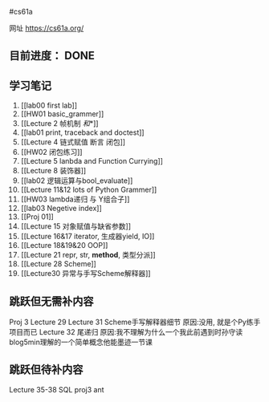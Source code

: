 #cs61a

网址 https://cs61a.org/

## 目前进度： DONE


## 学习笔记
1. [[lab00 first lab]]
2. [[HW01 basic_grammer]]
3. [[Lecture 2 帧机制  *和**]]
4. [[lab01 print, traceback and doctest]]
5. [[Lecture 4 链式赋值 断言 闭包]]
6. [[HW02 闭包练习]]
7. [[Lecture 5 lanbda and Function Currying]]
8. [[Lecture 8 装饰器]]
9. [[lab02 逻辑运算与bool_evaluate]]
10. [[Lecture 11&12 lots of Python Grammer]]
11. [[HW03 lambda递归 与 Y组合子]]
12. [[lab03 Negetive index]]
13. [[Proj 01]]
14. [[Lecture 15 对象赋值与缺省参数]]
15. [[Lecture 16&17 iterator, 生成器yield, IO]]
16. [[Lecture 18&19&20 OOP]]
17. [[Lecture 21 repr, str, __method__, 类型分派]]
18. [[Lecture 28 Scheme]]
19. [[Lecture30 异常与手写Scheme解释器]]


## 跳跃但无需补内容

Proj 3
Lecture 29
Lecture 31 Scheme手写解释器细节 原因:没用, 就是个Py练手项目而已
Lecture 32 尾递归 原因:我不理解为什么一个我此前遇到时孙守读blog5min理解的一个简单概念他能墨迹一节课

## 跳跃但待补内容
Lecture 35-38 SQL
proj3 ant

